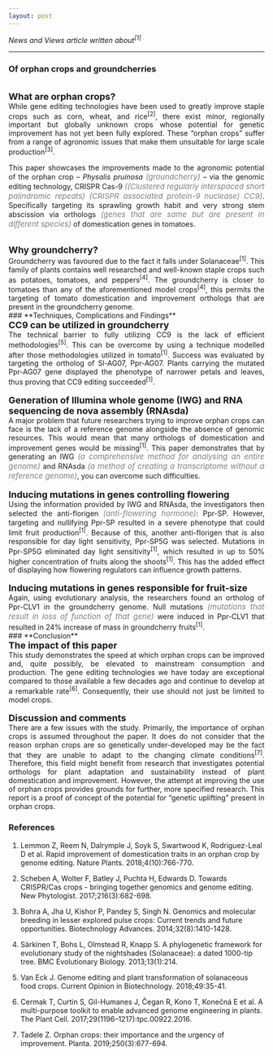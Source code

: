 ```yaml
---
layout: post
---
```


*News and Views article written about<sup>[1]</sup>*

---
### **Of orphan crops and groundcherries**
<br>
<span style="font-weight:bold; font-size:18px;">What are orphan crops?</span>
<div style="text-align: justify">  
While gene editing technologies have been used to greatly improve staple crops such as corn, wheat, and rice<sup>[2]</sup>, there exist minor, regionally important but globally unknown crops whose potential for genetic improvement has not yet been fully explored. These “orphan crops” suffer from a range of agronomic issues that make them unsuitable for large scale production<sup>[3]</sup>.

This paper showcases the improvements made to the agronomic potential of the orphan crop – _Physalis pruinosa_  <span style="color:grey; font-style:italic; font-size:15px;">(groundcherry)</span> – via the genomic editing technology, CRISPR Cas-9 <span style="color:grey; font-style:italic; font-size:15px;">((Clustered regularly interspaced short palindromic repeats) (CRISPR associated protein-9 nuclease) CC9)</span>. Specifically targeting its sprawling growth habit and very strong stem abscission via orthologs <span style="color:grey; font-style:italic; font-size:15px;">(genes that are same but are present in different species)</span> of domestication genes in tomatoes.
</div>
<br>
<span style="font-weight:bold; font-size:18px;">Why groundcherry?</span>
<div style="text-align: justify">
Groundcherry was favoured due to the fact it falls under Solanaceae<sup>[1]</sup>. This family of plants contains well researched and well-known staple crops such as potatoes, tomatoes, and peppers<sup>[4]</sup>. The groundcherry is closer to tomatoes than any of the aforementioned model crops<sup>[4]</sup>, this permits the targeting of tomato domestication and improvement orthologs that are present in the groundcherry genome.
</div>
<div style="page-break-after: always;"></div>
### **Techniques, Complications and Findings**
<br>
<span style="font-weight:bold; font-size:18px;">CC9 can be utilized in groundcherry</span>
<div style="text-align: justify">
The technical barrier to fully utilizing CC9 is the lack of efficient methodologies<sup>[5]</sup>. This can be overcome by using a technique modelled after those methodologies utilized in tomato<sup>[1]</sup>. Success was evaluated by targeting the ortholog of Sl-AG07, Ppr-AG07. Plants carrying the mutated Ppr-AG07 gene displayed the phenotype of narrower petals and leaves, thus proving that CC9 editing succeeded<sup>[1]</sup>.
</div>
<br>
<span style="font-weight:bold; font-size:18px;">Generation of Illumina whole genome (IWG) and RNA sequencing de nova assembly (RNAsda)</span>
<div style="text-align: justify">
A major problem that future researchers trying to improve orphan crops can face is the lack of a reference genome alongside the absence of genomic resources. This would mean that many orthologs of domestication and improvement genes would be missing<sup>[1]</sup>. This paper demonstrates that by generating an IWG <span style="color:grey; font-style:italic; font-size:15px;">(a comprehensive method for analysing an entire genome)</span> and RNAsda <span style="color:grey; font-style:italic; font-size:15px;">(a method of creating a transcriptome without a reference genome)</span>, you can overcome such difficulties.
</div>
<br>
<span style="font-weight:bold; font-size:18px;">Inducing mutations in genes controlling flowering</span>
<div style="text-align: justify">
Using the information provided by IWG and RNAsda, the investigators then selected the anti-florigen <span style="color:grey; font-style:italic; font-size:15px;">(anti-flowering hormone)</span>: Ppr-SP. However, targeting and nullifying Ppr-SP resulted in a severe phenotype that could limit fruit production<sup>[1]</sup>. Because of this, another anti-florigen that is also responsible for day light sensitivity, Ppr-SP5G was selected. Mutations in Ppr-SP5G eliminated day light sensitivity<sup>[1]</sup>, which resulted in up to 50% higher concentration of fruits along the shoots<sup>[1]</sup>. This has the added effect of displaying how flowering regulators can influence growth patterns.
</div>
<br>
<span style="font-weight:bold; font-size:18px;">Inducing mutations in genes responsible for fruit-size</span>
<div style="text-align: justify">
Again, using evolutionary analysis, the researchers found an ortholog of Ppr-CLV1 in the groundcherry genome. Null mutations <span style="color:grey; font-style:italic; font-size:15px;">(mutations that result in loss of function of that gene)</span> were induced in Ppr-CLV1 that resulted in 24% increase of mass in groundcherry fruits<sup>[1]</sup>.
</div>
<div style="page-break-after: always;"></div>
### **Conclusion**
<br>
<span style="font-weight:bold; font-size:18px;">The impact of this paper</span>
<div style="text-align: justify">
This study demonstrates the speed at which orphan crops can be improved and, quite possibly, be elevated to mainstream consumption and production. The gene editing technologies we have today are exceptional compared to those available a few decades ago and continue to develop at a remarkable rate<sup>[6]</sup>. Consequently, their use should not just be limited to model crops.
</div>
<br>
<span style="font-weight:bold; font-size:18px;">Discussion and comments</span>
<div style="text-align: justify">
There are a few issues with the study. Primarily, the importance of orphan crops is assumed throughout the paper. It does do not consider that the reason orphan crops are so genetically under-developed may be the fact that they are unable to adapt to the changing climate conditions<sup>[7]</sup>. Therefore, this field might benefit from research that investigates potential orthologs for plant adaptation and sustainability instead of plant domestication and improvement. However, the attempt at improving the use of orphan crops provides grounds for further, more specified research. This report is a proof of concept of the potential for “genetic uplifting” present in orphan crops.
</div>
<div style="page-break-after: always;"></div>

### **References**

1. Lemmon Z, Reem N, Dalrymple J, Soyk S, Swartwood K, Rodriguez-Leal D et al. Rapid improvement of domestication traits in an orphan crop by genome editing. Nature Plants. 2018;4(10):766-770.

2. Scheben A, Wolter F, Batley J, Puchta H, Edwards D. Towards CRISPR/Cas crops - bringing together genomics and genome editing. New Phytologist. 2017;216(3):682-698.

3. Bohra A, Jha U, Kishor P, Pandey S, Singh N. Genomics and molecular breeding in lesser explored pulse crops: Current trends and future opportunities. Biotechnology Advances. 2014;32(8):1410-1428.

4. Särkinen T, Bohs L, Olmstead R, Knapp S. A phylogenetic framework for evolutionary study of the nightshades (Solanaceae): a dated 1000-tip tree. BMC Evolutionary Biology. 2013;13(1):214.

5. Van Eck J. Genome editing and plant transformation of solanaceous food crops. Current Opinion in Biotechnology. 2018;49:35-41.

6. Cermak T, Curtin S, Gil-Humanes J, Čegan R, Kono T, Konečná E et al. A multi-purpose toolkit to enable advanced genome engineering in plants. The Plant Cell. 2017;29(1196–1217):tpc.00922.2016.

7. Tadele Z. Orphan crops: their importance and the urgency of improvement. Planta. 2019;250(3):677-694.
